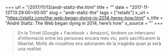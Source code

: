 +++
url = "/2017/11/13/andr-staltz-the.html"
title = ""
date = "2017-11-13T13:29:00+00:00"
slug = "andr-staltz-the"
tags = ["retalls"]
x_url = "https://staltz.com/the-web-began-dying-in-2014-heres-how.html"
x_title = "André Staltz: The Web began dying in 2014, here’s how"
x_source = ""
+++


> En la Trinet [Google + Facebook + Amazon], tindrem un intercanvi d’informació entre les persones encara més viu, però sacrificarem la llibertat. Molts de nosaltres ens adonarem de la tragèdia quan ja serà una realitat.
